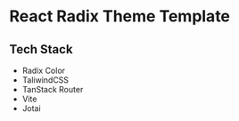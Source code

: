 # React Radix Theme Template

## Tech Stack

- Radix Color
- TaliwindCSS
- TanStack Router
- Vite
- Jotai
